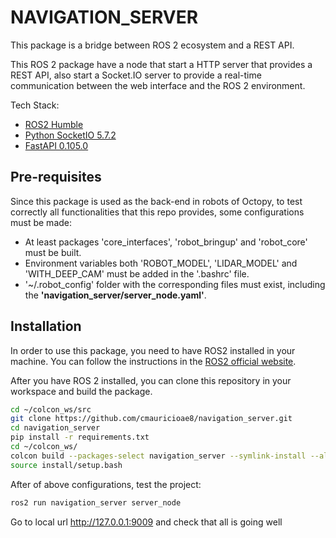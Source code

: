 
# NAVIGATION_SERVER

This package is a bridge between ROS 2 ecosystem and a REST API.

This ROS 2 package have a node that start a HTTP server that provides a REST API, also start a Socket.IO server to provide a real-time communication between the web interface and the ROS 2 environment.


Tech Stack:

- [ROS2 Humble](https://docs.ros.org/en/humble/index.html)
- [Python SocketIO 5.7.2](https://python-socketio.readthedocs.io/en/latest/)
- [FastAPI 0.105.0](https://fastapi.tiangolo.com/)

## Pre-requisites

Since this package is used as the back-end in robots of Octopy, to test correctly all functionalities that this repo provides, some configurations must be made:

* At least packages 'core_interfaces', 'robot_bringup' and 'robot_core' must be built.
* Environment variables both 'ROBOT_MODEL', 'LIDAR_MODEL' and 'WITH_DEEP_CAM' must be added in the '.bashrc' file.
* '~/.robot_config' folder with the corresponding files must exist, including the **'navigation_server/server_node.yaml'**.


## Installation

In order to use this package, you need to have ROS2 installed in your machine. You can follow the instructions in the [ROS2 official website](https://docs.ros.org/en/humble/Installation.html).

After you have ROS 2 installed, you can clone this repository in your workspace and build the package.

```bash
cd ~/colcon_ws/src
git clone https://github.com/cmauricioae8/navigation_server.git
cd navigation_server
pip install -r requirements.txt
cd ~/colcon_ws/
colcon build --packages-select navigation_server --symlink-install --allow-overriding navigation_server
source install/setup.bash
```

After of above configurations, test the project:

```bash
ros2 run navigation_server server_node
```

Go to local url http://127.0.0.1:9009 and check that all is going well

